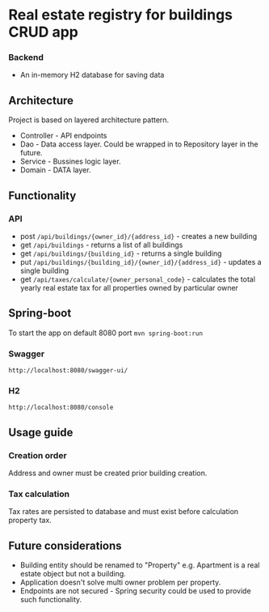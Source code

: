# Real estate registry for buildings CRUD app

### Backend
- An in-memory H2 database for saving data

## Architecture
Project is based on layered architecture pattern.

* Controller - API endpoints
* Dao - Data access layer. Could be wrapped in to Repository layer in the future.
* Service - Bussines logic layer.
* Domain - DATA layer.

## Functionality
### API
* post `/api/buildings/{owner_id}/{address_id}` - creates a new building
* get `/api/buildings` - returns a list of all buildings
* get `/api/buildings/{building_id}` - returns a single building
* put `/api/buildings/{building_id}/{owner_id}/{address_id}` - updates a single building
* get  `/api/taxes/calculate/{owner_personal_code}` - calculates the total yearly real estate tax for all properties owned by particular owner

## Spring-boot
To start the app on default 8080 port
```mvn spring-boot:run```
### Swagger
```http://localhost:8080/swagger-ui/```
### H2
```http://localhost:8080/console```

## Usage guide
### Creation order
Address and owner must be created prior building creation.

### Tax calculation
Tax rates are persisted to database and must exist before calculation property tax.

## Future considerations
* Building entity should be renamed to "Property" e.g. 
Apartment is a real estate object but not a building.
* Application doesn't solve multi owner problem per property.
* Endpoints are not secured - Spring security could be used to provide such functionality.


